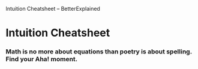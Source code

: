 Intuition Cheatsheet – BetterExplained

# Intuition Cheatsheet

### Math is no more about equations than poetry is about spelling. Find your Aha! moment.